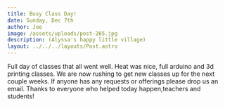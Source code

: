 ```yaml
---
title: Busy Class Day!
date: Sunday, Dec 7th
author: Joe
image: /assets/uploads/post-265.jpg
description: (Alyssa's happy little village)
layout: ../../../layouts/Post.astro
---
```


Full day of classes that all went well.  Heat was nice, full arduino and 3d printing classes. We are now rushing to get new classes up for the next couple weeks. If anyone has any requests or offerings please drop us an email.  Thanks to everyone who helped today happen,teachers and students!
